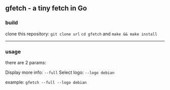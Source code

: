 ## gfetch - a tiny fetch in Go

### build

clone this repository:
``` git clone url ``` 
``` cd gfetch ```
and
``` make && make install ```

---

### usage

there are 2 params:

Display more info: ``` --full ```
Select logo: ``` --logo debian ```

example: ``` gfetch --full --logo debian ```
